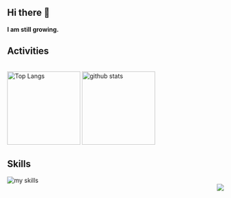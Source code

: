## Hi there 👋

<b>
I am still growing.
</b>
<br>

## Activities

<br>
<div align="left"> 
  <img alt="Top Langs" height="170px" src="https://github-readme-stats.vercel.app/api?username=NullClone&theme=dracula&layout=compact" />
  <img alt="github stats" height="170px" src="https://github-readme-stats.vercel.app/api/top-langs/?username=NullClone&theme=dracula&layout=compact" />
</div>


## Skills
<img alt="my skills" src="https://skillicons.dev/icons?theme=dark&perline=7&i=c,cpp,cs" />
<br>

<div align="right">
  <img src="https://komarev.com/ghpvc/?username=NullClone" />
</div>